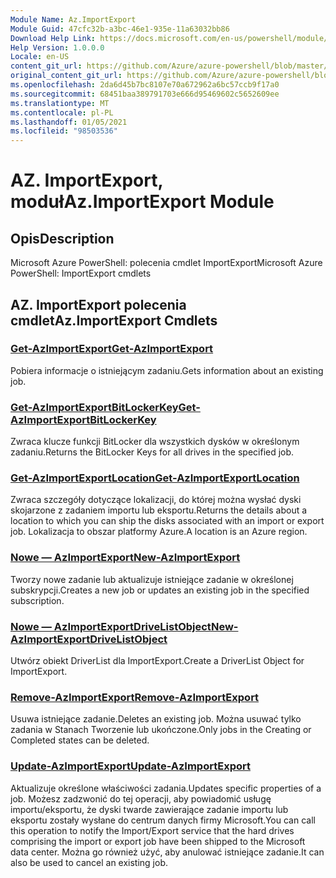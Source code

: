 ```yaml
---
Module Name: Az.ImportExport
Module Guid: 47cfc32b-a3bc-46e1-935e-11a63032bb86
Download Help Link: https://docs.microsoft.com/en-us/powershell/module/az.importexport
Help Version: 1.0.0.0
Locale: en-US
content_git_url: https://github.com/Azure/azure-powershell/blob/master/src/ImportExport/help/Az.ImportExport.md
original_content_git_url: https://github.com/Azure/azure-powershell/blob/master/src/ImportExport/help/Az.ImportExport.md
ms.openlocfilehash: 2da6d45b7bc8107e70a672962a6bc57ccb9f17a0
ms.sourcegitcommit: 68451baa389791703e666d95469602c5652609ee
ms.translationtype: MT
ms.contentlocale: pl-PL
ms.lasthandoff: 01/05/2021
ms.locfileid: "98503536"
---
```

# <span data-ttu-id="0dea5-101">AZ. ImportExport, moduł</span><span class="sxs-lookup"><span data-stu-id="0dea5-101">Az.ImportExport Module</span></span>
## <span data-ttu-id="0dea5-102">Opis</span><span class="sxs-lookup"><span data-stu-id="0dea5-102">Description</span></span>
<span data-ttu-id="0dea5-103">Microsoft Azure PowerShell: polecenia cmdlet ImportExport</span><span class="sxs-lookup"><span data-stu-id="0dea5-103">Microsoft Azure PowerShell: ImportExport cmdlets</span></span>

## <span data-ttu-id="0dea5-104">AZ. ImportExport polecenia cmdlet</span><span class="sxs-lookup"><span data-stu-id="0dea5-104">Az.ImportExport Cmdlets</span></span>
### [<span data-ttu-id="0dea5-105">Get-AzImportExport</span><span class="sxs-lookup"><span data-stu-id="0dea5-105">Get-AzImportExport</span></span>](Get-AzImportExport.md)
<span data-ttu-id="0dea5-106">Pobiera informacje o istniejącym zadaniu.</span><span class="sxs-lookup"><span data-stu-id="0dea5-106">Gets information about an existing job.</span></span>

### [<span data-ttu-id="0dea5-107">Get-AzImportExportBitLockerKey</span><span class="sxs-lookup"><span data-stu-id="0dea5-107">Get-AzImportExportBitLockerKey</span></span>](Get-AzImportExportBitLockerKey.md)
<span data-ttu-id="0dea5-108">Zwraca klucze funkcji BitLocker dla wszystkich dysków w określonym zadaniu.</span><span class="sxs-lookup"><span data-stu-id="0dea5-108">Returns the BitLocker Keys for all drives in the specified job.</span></span>

### [<span data-ttu-id="0dea5-109">Get-AzImportExportLocation</span><span class="sxs-lookup"><span data-stu-id="0dea5-109">Get-AzImportExportLocation</span></span>](Get-AzImportExportLocation.md)
<span data-ttu-id="0dea5-110">Zwraca szczegóły dotyczące lokalizacji, do której można wysłać dyski skojarzone z zadaniem importu lub eksportu.</span><span class="sxs-lookup"><span data-stu-id="0dea5-110">Returns the details about a location to which you can ship the disks associated with an import or export job.</span></span>
<span data-ttu-id="0dea5-111">Lokalizacja to obszar platformy Azure.</span><span class="sxs-lookup"><span data-stu-id="0dea5-111">A location is an Azure region.</span></span>

### [<span data-ttu-id="0dea5-112">Nowe — AzImportExport</span><span class="sxs-lookup"><span data-stu-id="0dea5-112">New-AzImportExport</span></span>](New-AzImportExport.md)
<span data-ttu-id="0dea5-113">Tworzy nowe zadanie lub aktualizuje istniejące zadanie w określonej subskrypcji.</span><span class="sxs-lookup"><span data-stu-id="0dea5-113">Creates a new job or updates an existing job in the specified subscription.</span></span>

### [<span data-ttu-id="0dea5-114">Nowe — AzImportExportDriveListObject</span><span class="sxs-lookup"><span data-stu-id="0dea5-114">New-AzImportExportDriveListObject</span></span>](New-AzImportExportDriveListObject.md)
<span data-ttu-id="0dea5-115">Utwórz obiekt DriverList dla ImportExport.</span><span class="sxs-lookup"><span data-stu-id="0dea5-115">Create a DriverList Object for ImportExport.</span></span>

### [<span data-ttu-id="0dea5-116">Remove-AzImportExport</span><span class="sxs-lookup"><span data-stu-id="0dea5-116">Remove-AzImportExport</span></span>](Remove-AzImportExport.md)
<span data-ttu-id="0dea5-117">Usuwa istniejące zadanie.</span><span class="sxs-lookup"><span data-stu-id="0dea5-117">Deletes an existing job.</span></span>
<span data-ttu-id="0dea5-118">Można usuwać tylko zadania w Stanach Tworzenie lub ukończone.</span><span class="sxs-lookup"><span data-stu-id="0dea5-118">Only jobs in the Creating or Completed states can be deleted.</span></span>

### [<span data-ttu-id="0dea5-119">Update-AzImportExport</span><span class="sxs-lookup"><span data-stu-id="0dea5-119">Update-AzImportExport</span></span>](Update-AzImportExport.md)
<span data-ttu-id="0dea5-120">Aktualizuje określone właściwości zadania.</span><span class="sxs-lookup"><span data-stu-id="0dea5-120">Updates specific properties of a job.</span></span>
<span data-ttu-id="0dea5-121">Możesz zadzwonić do tej operacji, aby powiadomić usługę importu/eksportu, że dyski twarde zawierające zadanie importu lub eksportu zostały wysłane do centrum danych firmy Microsoft.</span><span class="sxs-lookup"><span data-stu-id="0dea5-121">You can call this operation to notify the Import/Export service that the hard drives comprising the import or export job have been shipped to the Microsoft data center.</span></span>
<span data-ttu-id="0dea5-122">Można go również użyć, aby anulować istniejące zadanie.</span><span class="sxs-lookup"><span data-stu-id="0dea5-122">It can also be used to cancel an existing job.</span></span>

